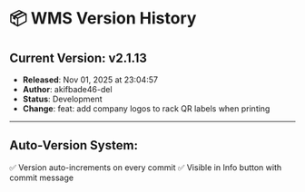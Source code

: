 # 📦 WMS Version History

## Current Version: **v2.1.13**
- **Released**: Nov 01, 2025 at 23:04:57
- **Author**: akifbade46-del
- **Status**: Development
- **Change**: feat: add company logos to rack QR labels when printing

---

## Auto-Version System:
✅ Version auto-increments on every commit
✅ Visible in Info button with commit message
